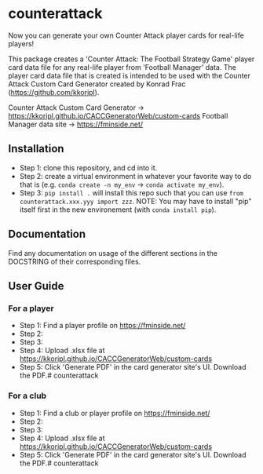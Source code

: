 # counterattack

Now you can generate your own Counter Attack player cards for real-life players!

This package creates a 'Counter Attack: The Football Strategy Game' player card data file for any real-life player from 'Football Manager' data. 
The player card data file that is created is intended to be used with the Counter Attack Custom Card Generator created by Konrad Frac (https://github.com/kkoripl).

Counter Attack Custom Card Generator -> https://kkoripl.github.io/CACCGeneratorWeb/custom-cards
Football Manager data site -> https://fminside.net/

## Installation

- Step 1: clone this repository, and cd into it.
- Step 2: create a virtual environment in whatever your favorite way to do that is (e.g. `conda create -n my_env` -> `conda activate my_env`).
- Step 3: `pip install .` will install this repo such that you can use `from counterattack.xxx.yyy import zzz`. NOTE: You may have to install "pip" itself first in the new environement (with `conda install pip`).

## Documentation

Find any documentation on usage of the different sections in the DOCSTRING of their corresponding files.

## User Guide

### For a player
- Step 1: Find a player profile on https://fminside.net/
- Step 2: 
- Step 3: 
- Step 4: Upload .xlsx file at https://kkoripl.github.io/CACCGeneratorWeb/custom-cards
- Step 5: Click 'Generate PDF' in the card generator site's UI. Download the PDF.# counterattack

### For a club

- Step 1: Find a club or player profile on https://fminside.net/
- Step 2: 
- Step 3: 
- Step 4: Upload .xlsx file at https://kkoripl.github.io/CACCGeneratorWeb/custom-cards
- Step 5: Click 'Generate PDF' in the card generator site's UI. Download the PDF.# counterattack

